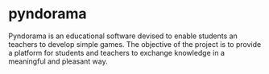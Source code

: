 pyndorama
=========

Pyndorama is an educational software devised to enable students an teachers to develop simple games. The objective of the project is to provide a platform for students and teachers to exchange knowledge in a meaningful and pleasant way.
